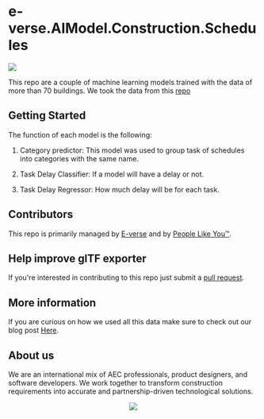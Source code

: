 # e-verse.AIModel.Construction.Schedules

[<img src="https://s3.amazonaws.com/everse.assets/GithubReadme/BuildingsDataSets.png">](https://github.com/EverseDevelopment/e-verse.AIModel.Construction.Schedules/wiki)
<br/>

This repo are a couple of machine learning models trained with the data of more than 70 buildings. We took the data from this [repo](https://github.com/EverseDevelopment/Buildings.Historical.Data) </h3>
<br/>
 
## Getting Started

The function of each model is the following:

1. Category predictor: This model was used to group task of schedules into categories with the same name.

2. Task Delay Classifier: If a model will have a delay or not.

3. Task Delay Regressor: How much delay will be for each task.



## Contributors
This repo is primarily managed by [E-verse](https://www.e-verse.com/) and by [People Like You™](https://github.com/EverseDevelopment/e-verse.AIModel.Construction.Schedules/pulse).

## Help improve glTF exporter
If you're interested in contributing to this repo just submit a [pull request](https://github.com/EverseDevelopment/e-verse.AIModel.Construction.Schedules/pulls).

## More information
If you are curious on how we used all this data make sure to check out our blog post [Here](https://e-verse.com/blog-articles/).

## About us ##

We are an international mix of AEC professionals, product designers, and software developers. We work together to transform construction requirements into accurate and partnership-driven technological solutions.

<p align="center" width="100%">
    <a href="https://www.e-verse.com/">
    <img src="https://s3.amazonaws.com/everse.assets/GithubReadme/e-verse_logo_no+slogan.jpg" align="center">
    </a>
</p>
